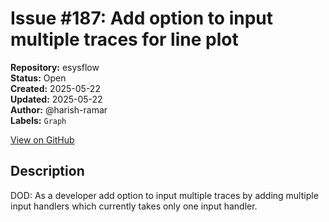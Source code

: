 # Issue #187: Add option to input multiple traces for line plot

**Repository:** esysflow  
**Status:** Open  
**Created:** 2025-05-22  
**Updated:** 2025-05-22  
**Author:** @harish-ramar  
**Labels:** `Graph`  

[View on GitHub](https://github.com/Simtestlab/esysflow/issues/187)

## Description

DOD: As a developer add option to input multiple traces by adding multiple input handlers which currently takes only one input handler.